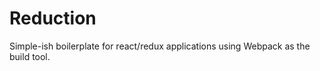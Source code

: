 # Reduction 

Simple-ish boilerplate for react/redux applications using Webpack as the build tool. 
